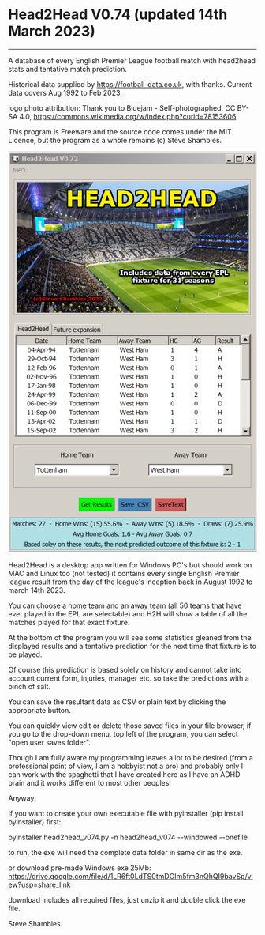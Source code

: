 # Head2Head V0.74 (updated 14th March 2023)
-------------------------------------------
A database of every English Premier League football match with head2head stats and tentative match prediction.

Historical data supplied by https://football-data.co.uk, with thanks. Current data covers Aug 1992 to Feb 2023.

logo photo attribution: Thank you to Bluejam - Self-photographed, CC BY-SA 4.0, https://commons.wikimedia.org/w/index.php?curid=78153606

This program is Freeware and the source code comes under the MIT Licence, but the program as a whole remains (c) Steve Shambles.

![Alt Text](https://github.com/Steve-Shambles/head2head/blob/main/h2h-0.72-screenshot1.png)

Head2Head is a desktop app written for Windows PC's but should work on MAC and Linux too (not tested)
it contains every single English Premier league result from the day of the league's inception back in August 1992
to march 14th 2023.

You can choose a home team and an away team (all 50 teams that have ever played in the EPL are selectable) 
and H2H will show a table of all the matches played for that exact fixture.

At the bottom of the program you will see some statistics gleaned from the displayed results and a tentative prediction
for the next time that fixture is to be played.

Of course this prediction is based solely on history and cannot take into account current form, injuries, manager etc.
so take the predictions with a pinch of salt.

You can save the resultant data as CSV or plain text by clicking the appropriate button.

You can quickly view edit or delete those saved files in your file browser, if you go to the drop-down menu,
top left of the program, you can select "open user saves folder".

Though I am fully aware my programming leaves a lot to be desired (from a professional point of view, I am a hobbyist not a pro)
and probably only I can work with the spaghetti that I have created here as I have an ADHD brain and it works 
different to most other peoples!

Anyway:

If you want to create your own executable file with pyinstaller (pip install pyinstaller) first:

pyinstaller head2head_v074.py -n head2head_v074 --windowed --onefile

to run, the exe will need the complete data folder in same dir as the exe.


or download pre-made Windows exe 25Mb:  https://drive.google.com/file/d/1LR6ft0LdTS0tmDOIm5fm3nQhQI9bavSp/view?usp=share_link

download includes all required files, just unzip it and double click the exe file.



Steve Shambles.
